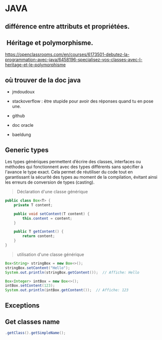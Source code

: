 # JAVA 


## différence entre attributs et propriétées.


##  Héritage et polymorphisme.

https://openclassrooms.com/en/courses/6173501-debutez-la-programmation-avec-java/6458196-specialisez-vos-classes-avec-l-heritage-et-le-polymorphisme


## où trouver de la doc java


- jmdoudoux

- stackoverflow : être stupide pour avoir des réponses quand tu en pose une.

- github

- doc oracle

- baeldung


## Generic types

Les types génériques permettent d’écrire des classes, interfaces ou méthodes qui fonctionnent avec des types différents sans spécifier à l'avance le type exact. Cela permet de réutiliser du code tout en garantissant la sécurité des types au moment de la compilation, évitant ainsi les erreurs de conversion de types (casting).

> Déclaration d'une classe générique
``` java
public class Box<T> {
    private T content;

    public void setContent(T content) {
        this.content = content;
    }

    public T getContent() {
        return content;
    }
}
```

> utilisation d'une classe générique
``` java
Box<String> stringBox = new Box<>();
stringBox.setContent("Hello");
System.out.println(stringBox.getContent());  // Affiche: Hello

Box<Integer> intBox = new Box<>();
intBox.setContent(123);
System.out.println(intBox.getContent());  // Affiche: 123

```


## Exceptions 


## Get classes name

```java
.getClass().getSimpleName();
```



